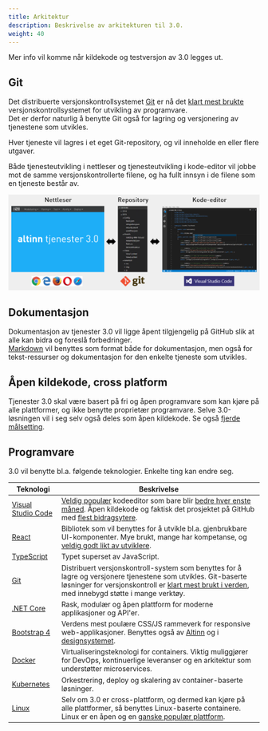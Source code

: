 ```yaml
---
title: Arkitektur
description: Beskrivelse av arkitekturen til 3.0.
weight: 40
---
```


Mer info vil komme når kildekode og testversjon av 3.0 legges ut.

## Git

Det distribuerte versjonskontrollsystemet [Git](https://en.wikipedia.org/wiki/Git) er nå det
[klart mest brukte](https://insights.stackoverflow.com/survey/2018/#work-version-control) versjonskontrollsystemet for utvikling av programvare.  
Det er derfor naturlig å benytte Git også for lagring og versjonering av tjenestene som utvikles.  

Hver tjeneste vil lagres i et eget Git-repository, og vil inneholde en eller flere utgaver.

Både tjenesteutvikling i nettleser og tjenesteutvikling i kode-editor vil jobbe mot de samme versjonskontrollerte filene, og ha fullt innsyn i de filene som en tjeneste består av.

![Git som back-end](git-as-backend.png)


## Dokumentasjon

Dokumentasjon av tjenester 3.0 vil ligge åpent tilgjengelig på GitHub slik at alle kan bidra og foreslå forbedringer.  
[Markdown](https://en.wikipedia.org/wiki/Markdown) vil benyttes som format både for dokumentasjon, men også for tekst-ressurser og dokumentasjon for den enkelte tjeneste som utvikles.


## Åpen kildekode, cross platform

Tjenester 3.0 skal være basert på fri og åpen programvare som kan kjøre på alle plattformer, og ikke benytte proprietær programvare.
Selve 3.0-løsningen vil i seg selv også deles som åpen kildekode. Se også [fjerde målsetting](../goals#åpen-kildekode-cross-platform).


## Programvare

3.0 vil benytte bl.a. følgende teknologier. Enkelte ting kan endre seg.

| Teknologi                                            | Beskrivelse                                                                                                                                                                                                                                                                                                                    |
| ---------------------------------------------------- | ------------------------------------------------------------------------------------------------------------------------------------------------------------------------------------------------------------------------------------------------------------------------------------------------------------------------------ |
| [Visual Studio Code](https://code.visualstudio.com/) | [Veldig populær](https://insights.stackoverflow.com/survey/2018/#technology-most-popular-development-environments) kodeeditor som bare blir [bedre hver enste måned](https://code.visualstudio.com/updates). Åpen kildekode og faktisk det prosjektet på GitHub med [flest bidragsytere](https://octoverse.github.com/#build). |
| [React](https://reactjs.org/)                        | Bibliotek som vil benyttes for å utvikle bl.a. gjenbrukbare UI-komponenter. Mye brukt, mange har kompetanse, og [veldig godt likt av utviklere](https://insights.stackoverflow.com/survey/2018/#technology-most-loved-dreaded-and-wanted-frameworks-libraries-and-tools).                                                      |
| [TypeScript](https://www.typescriptlang.org/)        | Typet superset av JavaScript.                                                                                                                                                                                                                                                                                                  |
| [Git](https://en.wikipedia.org/wiki/Git)             | Distribuert versjonskontroll-system som benyttes for å lagre og versjonere tjenestene som utvikles. Git-baserte løsninger for versjonskontroll er [klart mest brukt i verden](https://insights.stackoverflow.com/survey/2018/#work-version-control), med innebygd støtte i mange verktøy.                                      |
| [.NET Core](https://dot.net)                         | Rask, modulær og åpen plattform for moderne applikasjoner og API'er.                                                                                                                                                                                                                                                           |
| [Bootstrap 4](https://getbootstrap.com/)             | Verdens mest poulære CSS/JS rammeverk for responsive web-applikasjoner. Benyttes også av [Altinn](https://www.altinn.no) og i [designsystemet](https://altinn.github.io/DesignSystem/).                                                                                                                                        |
| [Docker](https://www.docker.com/what-docker)         | Virtualiseringsteknologi for containers. Viktig muliggjører for DevOps, kontinuerlige leveranser og en arkitektur som understøtter microservices.                                                                                                                                                                              |
| [Kubernetes](https://kubernetes.io/)                 | Orkestrering, deploy og skalering av container-baserte løsninger.                                                                                                                                                                                                                                                              |
| [Linux](https://alpinelinux.org/about/)              | Selv om 3.0 er cross-plattform, og dermed kan kjøre på alle plattformer, så benyttes Linux-baserte containere. Linux er en åpen og en [ganske populær plattform](https://insights.stackoverflow.com/survey/2018/#technology-most-loved-dreaded-and-wanted-platforms).                                                          |
